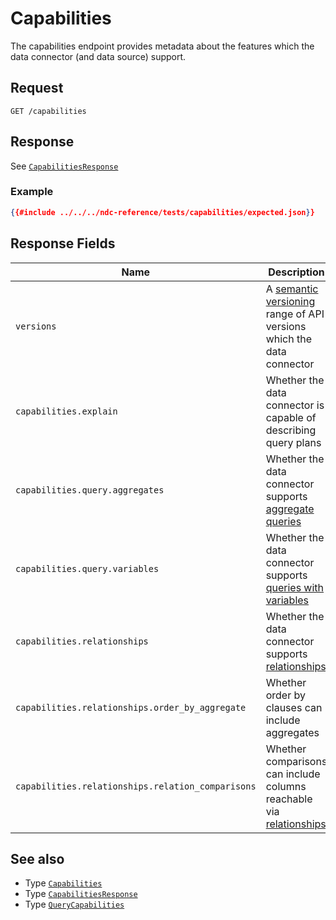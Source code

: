 # Capabilities

The capabilities endpoint provides metadata about the features which the data connector (and data source) support.

## Request

```
GET /capabilities
```

## Response

See [`CapabilitiesResponse`](../reference/types.md#capabilitiesresponse)

### Example

```json
{{#include ../../../ndc-reference/tests/capabilities/expected.json}}
```

## Response Fields

| Name | Description |
|------|-------------|
| `versions` | A [semantic versioning](https://semver.org) range of API versions which the data connector 
| `capabilities.explain` | Whether the data connector is capable of describing query plans |claims to implement |
| `capabilities.query.aggregates` | Whether the data connector supports [aggregate queries](queries/aggregates.md) |
| `capabilities.query.variables` | Whether the data connector supports [queries with variables](queries/variables.md) |
| `capabilities.relationships` | Whether the data connector supports [relationships](queries/relationships.md) |
| `capabilities.relationships.order_by_aggregate` | Whether order by clauses can include aggregates |
| `capabilities.relationships.relation_comparisons` | Whether comparisons can include columns reachable via [relationships](queries/relationships.md) |

## See also

- Type [`Capabilities`](../reference/types.md#capabilities)
- Type [`CapabilitiesResponse`](../reference/types.md#capabilitiesresponse)
- Type [`QueryCapabilities`](../reference/types.md#querycapabilities)